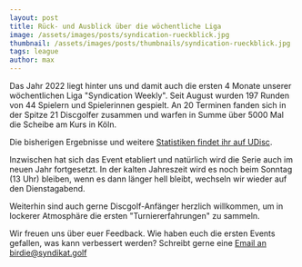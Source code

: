```yaml
---
layout: post
title: Rück- und Ausblick über die wöchentliche Liga
image: /assets/images/posts/syndication-rueckblick.jpg
thumbnail: /assets/images/posts/thumbnails/syndication-rueckblick.jpg
tags: league
author: max
---
```


Das Jahr 2022 liegt hinter uns und damit auch die ersten 4 Monate unserer wöchentlichen Liga "Syndication Weekly". Seit August wurden 197 Runden von 44 Spielern und Spielerinnen gespielt. An 20 Terminen fanden sich in der Spitze 21 Discgolfer zusammen und warfen in Summe über 5000 Mal die Scheibe am Kurs in Köln.

Die bisherigen Ergebnisse und weitere [Statistiken findet ihr auf UDisc](https://udisc.com/leagues/syndication-weekly/1-Jan-ECG8?tab=standings).

Inzwischen hat sich das Event etabliert und natürlich wird die Serie auch im neuen Jahr fortgesetzt. In der kalten Jahreszeit wird es noch beim Sonntag (13 Uhr) bleiben, wenn es dann länger hell bleibt, wechseln wir wieder auf den Dienstagabend.

Weiterhin sind auch gerne Discgolf-Anfänger herzlich willkommen, um in lockerer Atmosphäre die ersten "Turniererfahrungen" zu sammeln.

Wir freuen uns über euer Feedback. Wie haben euch die ersten Events gefallen, was kann verbessert werden? Schreibt gerne eine [Email an birdie@syndikat.golf](mailto:birdie@syndikat.golf)